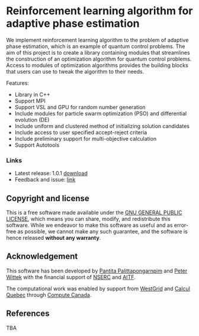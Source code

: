 # Reinforcement learning algorithm for adaptive phase estimation

We implement reinforcement learning algorithm to the problem of adaptive phase estimation, which is an example of quantum control problems. The aim of this project is to create a library containing modules that streamlines the construction of an optimization algorithm for quantum control problems. Access to modules of optimization algorithms provides the building blocks that users can use to tweak the algorithm to their needs.

Features:

 * Library in C++
 * Support MPI
 * Support VSL and GPU for random number generation
 * Include modules for particle swarm optimization (PSO) and differential evolution (DE)
 * Include uniform and clustered method of initializing solution candidates
 * Include access to user specified accept-reject criteria
 * Include preliminary support for multi-objective calculation
 * Support Autotools

### Links

 * Latest release: 1.0.1 [download](https://github.com/PanPalitta/phase_estimation/releases)
 * Feedback and issue: [link](https://github.com/PanPalitta/phase_estimation/issues)

## Copyright and license
This is a free software made available under the [GNU GENERAL PUBLIC LICENSE](http://www.gnu.org/licenses/gpl-3.0.html), which means you can share, modify, and redistribute this software. While we endeavor to make this software as useful and as error-free as possible, we cannot make any such guarantee, and the software is hence released **without any warranty**.


## Acknowledgement

This software has been developed by [Pantita Palittapongarnpim](https://github.com/PanPalitta) and [Peter Wittek](https://github.com/peterwittek) with the financial support of [NSERC](http://www.nserc-crsng.gc.ca/index_eng.asp) and [AITF](http://www.albertatechfutures.ca/).

The computational work was enabled by support from [WestGrid](https://www.westgrid.ca/) and [Calcul Quebec](http://www.calculquebec.ca/en/) through [Compute Canada](https://www.computecanada.ca/).


## References
TBA